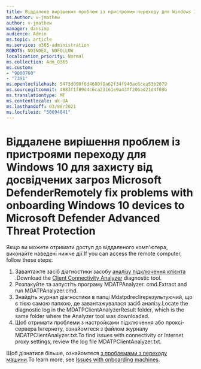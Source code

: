 ```yaml
---
title: Віддалене вирішення проблем із пристроями переходу для Windows 10 для захисту від досвідчених загроз Microsoft Defender
ms.author: v-jmathew
author: v-jmathew
manager: dansimp
audience: Admin
ms.topic: article
ms.service: o365-administration
ROBOTS: NOINDEX, NOFOLLOW
localization_priority: Normal
ms.collection: Adm_O365
ms.custom:
- "9000760"
- "7391"
ms.openlocfilehash: 5473d090f6d4680f9a62f34f943ac6cea53b2079
ms.sourcegitcommit: 4883f1f89d4c6ca23161e9a43ff206ad21d4f09b
ms.translationtype: MT
ms.contentlocale: uk-UA
ms.lasthandoff: 03/08/2021
ms.locfileid: "50694841"
---
```

# <a name="remotely-fix-problems-with-onboarding-windows-10-devices-to-microsoft-defender-advanced-threat-protection"></a><span data-ttu-id="aa780-102">Віддалене вирішення проблем із пристроями переходу для Windows 10 для захисту від досвідчених загроз Microsoft Defender</span><span class="sxs-lookup"><span data-stu-id="aa780-102">Remotely fix problems with onboarding Windows 10 devices to Microsoft Defender Advanced Threat Protection</span></span>

<span data-ttu-id="aa780-103">Якщо ви можете отримати доступ до віддаленого комп'ютера, виконайте наведені нижче дії.</span><span class="sxs-lookup"><span data-stu-id="aa780-103">If you can access the remote computer, follow these steps:</span></span>

1. <span data-ttu-id="aa780-104">Завантажте засіб діагностики засобу [аналізу підключення клієнта](https://go.microsoft.com/fwlink/?linkid=2143466) .</span><span class="sxs-lookup"><span data-stu-id="aa780-104">Download the [Client Connectivity Analyzer](https://go.microsoft.com/fwlink/?linkid=2143466) diagnostic tool.</span></span>
2. <span data-ttu-id="aa780-105">Розпакуйте та запустіть програму MDATPAnalyzer. cmd.</span><span class="sxs-lookup"><span data-stu-id="aa780-105">Extract and run MDATPAnalyzer.cmd.</span></span>
3. <span data-ttu-id="aa780-106">Знайдіть журнал діагностики в папці Mdatpdreclireрезультуючий, що є тією самою папкою, де завантажувалася засіб аналізу.</span><span class="sxs-lookup"><span data-stu-id="aa780-106">Locate the diagnostic log in the MDATPClientAnalyzerResult folder, which is the same folder where the Analyzer tool was downloaded.</span></span>
4. <span data-ttu-id="aa780-107">Щоб отримати проблеми з настройками підключення або проксі-сервера Інтернету, ознайомтеся з файлом журналу MDATPClientAnalyzer.txt.</span><span class="sxs-lookup"><span data-stu-id="aa780-107">To find issues with connectivity or Internet proxy settings, review the log file MDATPClientAnalyzer.txt.</span></span>

<span data-ttu-id="aa780-108">Щоб дізнатися більше, ознайомтеся [з проблемами з переходу машини](https://go.microsoft.com/fwlink/?linkid=2143634).</span><span class="sxs-lookup"><span data-stu-id="aa780-108">To learn more, see [Issues with onboarding machines](https://go.microsoft.com/fwlink/?linkid=2143634).</span></span>
